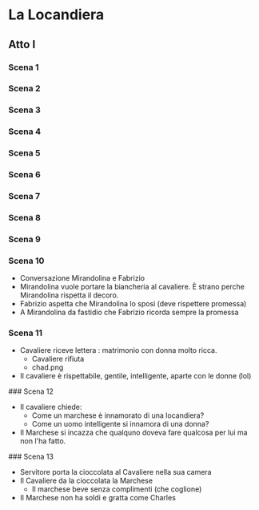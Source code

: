 # La Locandiera


## Atto I


### Scena 1


### Scena 2


### Scena 3


### Scena 4


### Scena 5


### Scena 6


### Scena 7


### Scena 8


### Scena 9

### Scena 10
- Conversazione Mirandolina e Fabrizio
- Mirandolina vuole portare la biancheria al cavaliere.
  È strano perche Mirandolina rispetta il decoro.
- Fabrizio aspetta che Mirandolina lo sposi
  (deve rispettere promessa)
- A Mirandolina da fastidio che Fabrizio ricorda sempre la promessa

### Scena 11
- Cavaliere riceve lettera : matrimonio con donna molto ricca.
  - Cavaliere rifiuta
  - chad.png
- Il cavaliere è rispettabile, gentile, intelligente, aparte con
  le donne (lol)

### Scena 12
- Il cavaliere chiede:
  - Come un marchese è innamorato di una locandiera?
  - Come un uomo intelligente si innamora di una donna?
- Il Marchese si incazza che qualquno doveva fare qualcosa per lui
  ma non l'ha fatto.

### Scena 13
- Servitore porta la cioccolata al Cavaliere nella sua camera
- Il Cavaliere da la cioccolata la Marchese
  - Il marchese beve senza complimenti (che coglione)
- Il Marchese non ha soldi e gratta come Charles
